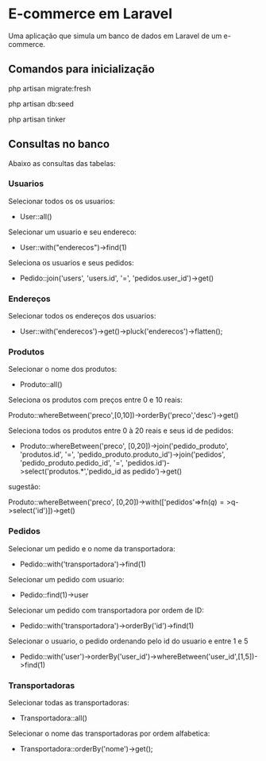
# E-commerce em Laravel

Uma aplicação que simula um banco de dados em Laravel de um e-commerce.



## Comandos para inicialização

php artisan migrate:fresh

php artisan db:seed

php artisan tinker
## Consultas no banco

Abaixo as consultas das tabelas:

### Usuarios
Selecionar todos os os usuarios:
* User::all()

Selecionar um usuario e seu endereco:
* User::with("enderecos")->find(1)

Seleciona os usuarios e seus pedidos:
* Pedido::join('users', 'users.id', '=', 'pedidos.user_id')->get()

### Endereços
Selecionar todos os endereços dos usuarios:
* User::with('enderecos')->get()->pluck('enderecos')->flatten();

### Produtos
Selecionar o nome dos produtos:
* Produto::all()

Seleciona os produtos com preços entre 0 e 10 reais:
<!-- * Produto::whereBetween('preco',[0,10])->orderBy('preco','desc')->get()->first() -->
Produto::whereBetween('preco',[0,10])->orderBy('preco','desc')->get()

Seleciona todos os produtos entre 0 à 20 reais e seus id de pedidos:
* Produto::whereBetween('preco', [0,20])->join('pedido_produto', 'produtos.id', '=', 'pedido_produto.produto_id')->join('pedidos', 'pedido_produto.pedido_id', '=', 'pedidos.id')->select('produtos.*','pedido_id as pedido')->get()

sugestão:

Produto::whereBetween('preco', [0,20])->with(['pedidos'=>fn($q)=>$q->select('id')])->get()

### Pedidos
Selecionar um pedido e o nome da transportadora:
* Pedido::with('transportadora')->find(1)

Selecionar um pedido com usuario:
* Pedido::find(1)->user

Selecionar um pedido com transportadora por ordem de ID:
* Pedido::with('transportadora')->orderBy('id')->find(1)

Selecionar o usuario, o pedido ordenando pelo id do usuario e entre 1 e 5
* Pedido::with('user')->orderBy('user_id')->whereBetween('user_id',[1,5])->find(1)

### Transportadoras
Selecionar todas as transportadoras:
* Transportadora::all()

Selecionar o nome das transportadoras por ordem alfabetica: 
* Transportadora::orderBy('nome')->get();
